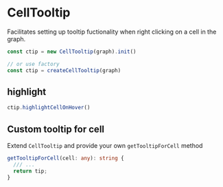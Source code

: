 # CellTooltip

Facilitates setting up tooltip fuctionality when right clicking on a cell in the graph.

```ts
const ctip = new CellTooltip(graph).init()

// or use factory
const ctip = createCellTooltip(graph)
```

## highlight

```ts
ctip.highlightCellOnHover()
```

## Custom tooltip for cell

Extend `CellTooltip` and provide your own `getTooltipForCell` method

```ts
getTooltipForCell(cell: any): string {
  /// ...
  return tip;
}
